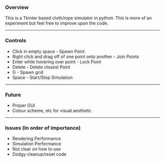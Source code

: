 ### Overview
This is a Tkinter based cloth/rope simulator in python. This is more of an experiment but feel free to improve upon the code.

------------


### Controls
- Click in empty space - Spawn Point
- Right click and drag off of one point onto another - Join Points
- Enter while hovering over point - Lock Point
- Delete - Delete closest Point
- G - Spawn grid
- Space - Start/Stop Simulation

------------



### Future
- Proper GUI
- Colour scheme, etc for visual aesthetic

------------


### Issues (In order of importance)
- Rendering Performance
- Simulation Performance
- Not clear on how to use
- Dodgy cleanup/reset code
